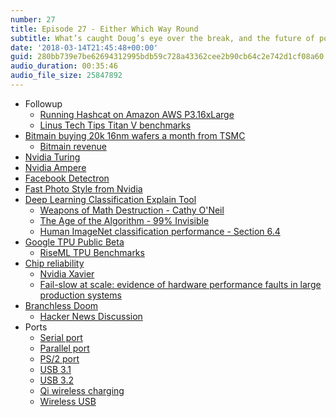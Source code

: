```yaml
---
number: 27
title: Episode 27 - Either Which Way Round
subtitle: What’s caught Doug’s eye over the break, and the future of ports.
date: '2018-03-14T21:45:48+00:00'
guid: 280bb739e7be62694312995bdb59c728a43362cee2b90cb64c2e742d1cf08a60
audio_duration: 00:35:46
audio_file_size: 25847892
---
```


* Followup
  * [Running Hashcat on Amazon AWS P3.16xLarge](https://medium.com/@iraklis/running-hashcat-v4-0-0-in-amazons-aws-new-p3-16xlarge-instance-e8fab4541e9b)
  * [Linus Tech Tips Titan V benchmarks](https://www.youtube.com/watch?v=G1ueDkb_S6Q)
* [Bitmain buying 20k 16nm wafers a month from TSMC](https://www.dvhardware.net/article68109.html)
  * [Bitmain revenue](https://www.cnbc.com/2018/02/23/secretive-chinese-bitcoin-mining-company-may-have-made-as-much-money-as-nvidia-last-year.html)
* [Nvidia Turing](https://www.digitaltrends.com/computing/nvidia-turing-ampere-graphics-cards-gtc-2018/)
* [Nvidia Ampere](https://wccftech.com/nvidia-ampere-ga104-gpu-geforce-gtc-2070-gtx-2080-launching-april/)
* [Facebook Detectron](https://research.fb.com/facebook-open-sources-detectron/)
* [Fast Photo Style from Nvidia](https://github.com/NVIDIA/FastPhotoStyle)
* [Deep Learning Classification Explain Tool](https://github.com/marcotcr/lime)
  * [Weapons of Math Destruction - Cathy O'Neil](https://www.amazon.co.uk/Weapons-Math-Destruction-Increases-Inequality/dp/0141985410/)
  * [The Age of the Algorithm - 99% Invisible](https://99percentinvisible.org/episode/the-age-of-the-algorithm/)
  * [Human ImageNet classification performance - Section 6.4](https://www.arxiv-vanity.com/papers/1409.0575/)
* [Google TPU Public Beta](https://cloudplatform.googleblog.com/2018/02/Cloud-TPU-machine-learning-accelerators-now-available-in-beta.html)
    * [RiseML TPU Benchmarks](https://blog.riseml.com/benchmarking-googles-new-tpuv2-121c03b71384)
* [Chip reliability](https://semiengineering.com/chip-aging-accelerates/)
  * [Nvidia Xavier](https://blogs.nvidia.com/blog/2016/09/28/xavier/)
  * [Fail-slow at scale: evidence of hardware performance faults in large production systems](https://blog.acolyer.org/2018/02/26/fail-slow-at-scale-evidence-of-hardware-performance-faults-in-large-production-systems/)
* [Branchless Doom](https://github.com/xoreaxeaxeax/movfuscator/tree/master/validation/doom)
  * [Hacker News Discussion](https://news.ycombinator.com/item?id=16218872)
* Ports
  * [Serial port](https://en.wikipedia.org/wiki/Serial_port)
  * [Parallel port](https://en.wikipedia.org/wiki/Parallel_port)
  * [PS/2 port](https://en.wikipedia.org/wiki/PS/2_port)
  * [USB 3.1](https://en.wikipedia.org/wiki/USB_3.0#USB_3.1)
  * [USB 3.2](https://en.wikipedia.org/wiki/USB_3.0#USB_3.2)
  * [Qi wireless charging](https://en.wikipedia.org/wiki/Qi_(standard))
  * [Wireless USB](https://en.wikipedia.org/wiki/Wireless_USB)
